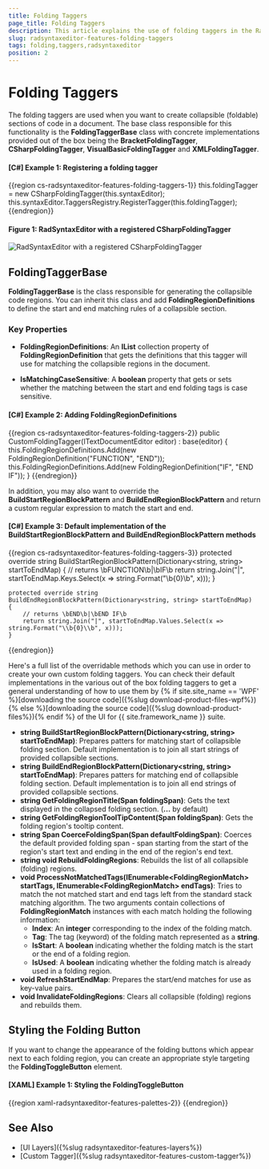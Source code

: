 ```yaml
---
title: Folding Taggers
page_title: Folding Taggers
description: This article explains the use of folding taggers in the RadSyntaxEditor control.
slug: radsyntaxeditor-features-folding-taggers
tags: folding,taggers,radsyntaxeditor
position: 2
---
```


# Folding Taggers

The folding taggers are used when you want to create collapsible (foldable) sections of code in a document. The base class responsible for this functionality is the **FoldingTaggerBase** class with concrete implementations provided out of the box being the **BracketFoldingTagger**, **CSharpFoldingTagger**, **VisualBasicFoldingTagger** and **XMLFoldingTagger**.

#### __[C#] Example 1: Registering a folding tagger__
{{region cs-radsyntaxeditor-features-folding-taggers-1}}
    this.foldingTagger = new CSharpFoldingTagger(this.syntaxEditor);
    this.syntaxEditor.TaggersRegistry.RegisterTagger(this.foldingTagger);
{{endregion}}

#### Figure 1: RadSyntaxEditor with a registered CSharpFoldingTagger

![RadSyntaxEditor with a registered CSharpFoldingTagger](images/syntaxeditor-taggers-folding-taggers.png)

## FoldingTaggerBase

**FoldingTaggerBase** is the class responsible for generating the collapsible code regions. You can inherit this class and add **FoldingRegionDefinitions** to define the start and end matching rules of a collapsible section.

### Key Properties

* __FoldingRegionDefinitions__: An __IList__ collection property of __FoldingRegionDefinition__ that gets the definitions that this tagger will use for matching the collapsible regions in the document.

* __IsMatchingCaseSensitive__: A __boolean__ property that gets or sets whether the matching between the start and end folding tags is case sensitive.

#### __[C#] Example 2: Adding FoldingRegionDefinitions__
{{region cs-radsyntaxeditor-features-folding-taggers-2}}
    public CustomFoldingTagger(ITextDocumentEditor editor) : base(editor)
    {
        this.FoldingRegionDefinitions.Add(new FoldingRegionDefinition("FUNCTION", "END"));
        this.FoldingRegionDefinitions.Add(new FoldingRegionDefinition("IF", "END IF"));
    }
{{endregion}}

In addition, you may also want to override the **BuildStartRegionBlockPattern** and **BuildEndRegionBlockPattern** and return a custom regular expression to match the start and end.

#### __[C#] Example 3: Default implementation of the BuildStartRegionBlockPattern and BuildEndRegionBlockPattern methods__
{{region cs-radsyntaxeditor-features-folding-taggers-3}}
    protected override string BuildStartRegionBlockPattern(Dictionary<string, string> startToEndMap)
    {
        // returns \bFUNCTION\b|\bIF\b
        return string.Join("|", startToEndMap.Keys.Select(x => string.Format("\\b{0}\\b", x)));
    }

    protected override string BuildEndRegionBlockPattern(Dictionary<string, string> startToEndMap)
    {
        // returns \bEND\b|\bEND IF\b
        return string.Join("|", startToEndMap.Values.Select(x => string.Format("\\b{0}\\b", x)));
    }
{{endregion}}

Here's a full list of the overridable methods which you can use in order to create your own custom folding taggers. You can check their default implementations in the various out of the box folding taggers to get a general understanding of how to use them by {% if site.site_name == 'WPF' %}[downloading the source code]({%slug download-product-files-wpf%}){% else %}[downloading the source code]({%slug download-product-files%}){% endif %} of the UI for {{ site.framework_name }} suite.

* **string BuildStartRegionBlockPattern(Dictionary&lt;string, string> startToEndMap)**: Prepares patters for matching start of collapsible folding section. Default implementation is to join all start strings of provided collapsible sections.
* **string BuildEndRegionBlockPattern(Dictionary&lt;string, string> startToEndMap)**: Prepares patters for matching end of collapsible folding section. Default implementation is to join all end strings of provided collapsible sections.
* **string GetFoldingRegionTitle(Span foldingSpan)**: Gets the text displayed in the collapsed folding section. (**...** by default)
* **string GetFoldingRegionToolTipContent(Span foldingSpan)**: Gets the folding region's tooltip content.
* **string Span CoerceFoldingSpan(Span defaultFoldingSpan)**: Coerces the default provided folding span - span starting from the start of the region's start text and ending in the end of the region's end text.
* **string void RebuildFoldingRegions**: Rebuilds the list of all collapsible (folding) regions.
* **void ProcessNotMatchedTags(IEnumerable&lt;FoldingRegionMatch> startTags, IEnumerable&lt;FoldingRegionMatch> endTags)**: Tries to match the not matched start and end tags left from the standard stack matching algorithm. The two arguments contain collections of **FoldingRegionMatch** instances with each match holding the following information:
    * **Index**: An **integer** corresponding to the index of the folding match.
    * **Tag**: The tag (keyword) of the folding match represented as a **string**.
    * **IsStart**: A **boolean** indicating whether the folding match is the start or the end of a folding region.
    * **IsUsed**: A **boolean** indicating whether the folding match is already used in a folding region.
* **void RefreshStartEndMap**: Prepares the start/end matches for use as key-value pairs.
* **void InvalidateFoldingRegions**: Clears all collapsible (folding) regions and rebuilds them.

## Styling the Folding Button

If you want to change the appearance of the folding buttons which appear next to each folding region, you can create an appropriate style targeting the **FoldingToggleButton** element.

#### __[XAML] Example 1: Styling the FoldingToggleButton__
{{region xaml-radsyntaxeditor-features-palettes-2}}
    <!-- If you are using the NoXaml binaries, you will have to base the style on the default one for the theme like so: 
    <Style TargetType="syntaxEditor:FoldingToggleButton" BasedOn="{StaticResource FoldingToggleButtonStyle}">--> 
    <Style xmlns:syntaxEditor="clr-namespace:Telerik.Windows.Controls.SyntaxEditor.UI;assembly=Telerik.Windows.Controls.SyntaxEditor" TargetType="syntaxEditor:FoldingToggleButton">
        <Setter Property="Foreground" Value="Red" />
    </Style>
{{endregion}}

## See Also

* [UI Layers]({%slug radsyntaxeditor-features-layers%})
* [Custom Tagger]({%slug radsyntaxeditor-features-custom-tagger%})
